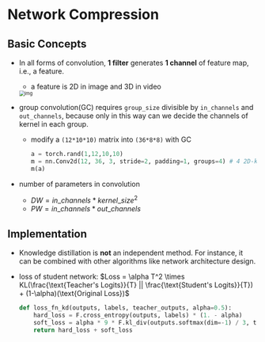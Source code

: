 # Network Compression

## Basic Concepts

* In all forms of convolution, **1 filter** generates **1 channel** of feature map, i.e., a feature.

  * a feature is 2D in image and 3D in video

  <img src="https://i.imgur.com/Hqhg0Q9.png" alt="img" style="zoom: 67%;" />

* group convolution(GC) requires `group_size` divisible by `in_channels` and `out_channels`, because only in this way can we decide the channels of kernel in each group.

  * modify a `(12*10*10)` matrix into `(36*8*8)` with GC

    ```python
    a = torch.rand(1,12,10,10)
    m = nn.Conv2d(12, 36, 3, stride=2, padding=1, groups=4) # 4 2D-kernels of size 9*3*3
    m(a)
    ```

* number of parameters in convolution

  * $DW=in\_channels*kernel\_size^2$
  * $PW=in\_channels*out\_channels$

## Implementation

* Knowledge distillation is **not** an independent method. For instance, it can be combined with other algorithms like network architecture design.

* loss of student network: $Loss = \alpha T^2 \times KL(\frac{\text{Teacher's Logits}}{T} || \frac{\text{Student's Logits}}{T}) + (1-\alpha)(\text{Original Loss})$

  ```python
  def loss_fn_kd(outputs, labels, teacher_outputs, alpha=0.5):
      hard_loss = F.cross_entropy(outputs, labels) * (1. - alpha) 
      soft_loss = alpha * 9 * F.kl_div(outputs.softmax(dim=-1) / 3, teacher_outputs.softmax(dim=-1) / 3)
      return hard_loss + soft_loss
  ```


